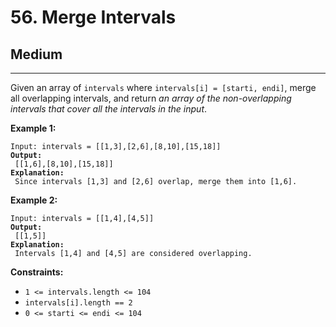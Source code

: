 # 56. Merge Intervals

## Medium

***

Given an array of `intervals` where `intervals[i] = [starti, endi]`, merge all overlapping intervals, and return _an array of the non-overlapping intervals that cover all the intervals in the input_.

&#x20;

**Example 1:**

<pre><code>Input: intervals = [[1,3],[2,6],[8,10],[15,18]]
<strong>Output:
</strong> [[1,6],[8,10],[15,18]]
<strong>Explanation:
</strong> Since intervals [1,3] and [2,6] overlap, merge them into [1,6].</code></pre>

**Example 2:**

<pre><code>Input: intervals = [[1,4],[4,5]]
<strong>Output:
</strong> [[1,5]]
<strong>Explanation:
</strong> Intervals [1,4] and [4,5] are considered overlapping.</code></pre>

&#x20;

**Constraints:**

* `1 <= intervals.length <= 104`
* `intervals[i].length == 2`
* `0 <= starti <= endi <= 104`
